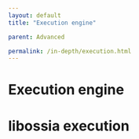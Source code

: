 ```yaml
---
layout: default
title: "Execution engine"

parent: Advanced

permalink: /in-depth/execution.html
---
```


# Execution engine

# libossia execution